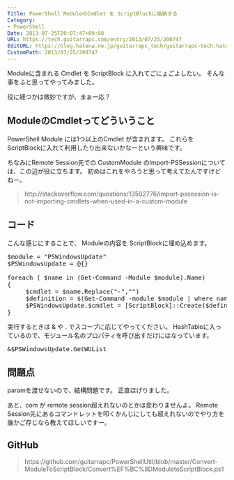 ```yaml
---
Title: PowerShell ModuleのCmdlet を ScriptBlockに格納する
Category:
- PowerShell
Date: 2013-07-25T20:07:47+09:00
URL: https://tech.guitarrapc.com/entry/2013/07/25/200747
EditURL: https://blog.hatena.ne.jp/guitarrapc_tech/guitarrapc-tech.hatenablog.com/atom/entry/11696248318757675812
CustomPath: 2013/07/25/200747
---
```


Moduleに含まれる Cmdlet を ScriptBlock に入れてごにょごよしたい。
そんな事をふと思ってやってみました。

役に経つかは微妙ですが、まぁ一応？



<h2>ModuleのCmdletってどういうこと</h2>
PowerShell Module には1つ以上のCmdlet が含まれます。
これらを ScriptBlockに入れて利用したり出来ないかなーという興味です。

ちなみにRemote Session先での CustomModule のImport-PSSessionについては、この辺が役に立ちます。
初めはこれをやろうと思って考えてたんですけどねー。
<blockquote>http://stackoverflow.com/questions/13502776/import-pssession-is-not-importing-cmdlets-when-used-in-a-custom-module</blockquote>

<h2>コード</h2>
こんな感じにすることで、 Moduleの内容を ScriptBlockに埋め込めます。

<pre class="brush: powershell">
$module = &quot;PSWindowsUpdate&quot;
$PSWindowsUpdate = @{}

foreach ( $name in (Get-Command -Module $module).Name)
{
     $cmdlet = $name.Replace(&quot;-&quot;,&quot;&quot;)
     $definition = $(Get-Command -module $module | where name -eq $name).Definition
     $PSWindowsUpdate.$cmdlet = [ScriptBlock]::Create($definition)
}
</pre>

実行するときは &amp; や . でスコープに応じてやってください。
HashTableに入っているので、モジュール名のプロパティを呼び出すだけにはなっています。
<pre class="brush: powershell">
&amp;$PSWindowsUpdate.GetWUList
</pre>

<h2>問題点</h2>
paramを渡せないので、結構問題です。
正直ほげりました。

あと、com が remote session超えれないのとかは変わりませんよ。
Remote Session先にあるコマンドレットを叩くかんじにしても超えれないのでやり方を誰かご存じなら教えてほしいですー。


<h2>GitHub</h2>
<blockquote>https://github.com/guitarrapc/PowerShellUtil/blob/master/Convert-ModuleToScriptBlock/Convert%EF%BC%8DModuletoScriptBlock.ps1</blockquote>
